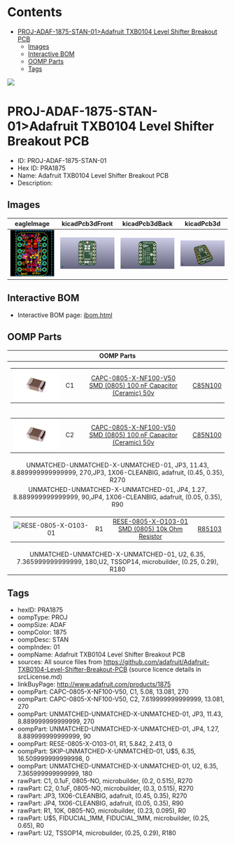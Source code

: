 



Contents
========

* [PROJ-ADAF-1875-STAN-01>Adafruit TXB0104 Level Shifter Breakout PCB](#proj-adaf-1875-stan-01adafruit-txb0104-level-shifter-breakout-pcb)
	* [Images](#images)
	* [Interactive BOM](#interactive-bom)
	* [OOMP Parts](#oomp-parts)
	* [Tags](#tags)
  
![][im]
# PROJ-ADAF-1875-STAN-01>Adafruit TXB0104 Level Shifter Breakout PCB

- ID: PROJ-ADAF-1875-STAN-01
- Hex ID: PRA1875
- Name: Adafruit TXB0104 Level Shifter Breakout PCB
- Description: 

## Images
  
  

|eagleImage|kicadPcb3dFront|kicadPcb3dBack|kicadPcb3d|
| :---: | :---: | :---: | :---: |
|[![eagleImage](eagleImage_140.png)](eagleImage_600.png)|[![kicadPcb3dFront](kicadPcb3dFront_140.png)](kicadPcb3dFront_600.png)|[![kicadPcb3dBack](kicadPcb3dBack_140.png)](kicadPcb3dBack_600.png)|[![kicadPcb3d](kicadPcb3d_140.png)](kicadPcb3d_600.png)|

## Interactive BOM

- Interactive BOM page: [ibom.html](kicad/bom/ibom.html)

## OOMP Parts
  

|OOMP Parts|
| :---: |
|<table><tr><td>![CAPC-0805-X-NF100-V50](https://raw.githubusercontent.com/oomlout/oomlout_OOMP_parts/main/CAPC-0805-X-NF100-V50/image_140.jpg)</td><td> C1</td><td>[CAPC-0805-X-NF100-V50<br>SMD (0805) 100 nF Capacitor (Ceramic) 50v](https://github.com/oomlout/oomlout_OOMP_parts/tree/main/CAPC-0805-X-NF100-V50/)</td><td>[C85N100](https://github.com/oomlout/oomlout_OOMP_parts/tree/main/CAPC-0805-X-NF100-V50/)</td></tr></table>|
|<table><tr><td>![CAPC-0805-X-NF100-V50](https://raw.githubusercontent.com/oomlout/oomlout_OOMP_parts/main/CAPC-0805-X-NF100-V50/image_140.jpg)</td><td> C2</td><td>[CAPC-0805-X-NF100-V50<br>SMD (0805) 100 nF Capacitor (Ceramic) 50v](https://github.com/oomlout/oomlout_OOMP_parts/tree/main/CAPC-0805-X-NF100-V50/)</td><td>[C85N100](https://github.com/oomlout/oomlout_OOMP_parts/tree/main/CAPC-0805-X-NF100-V50/)</td></tr></table>|
|UNMATCHED-UNMATCHED-X-UNMATCHED-01, JP3, 11.43, 8.889999999999999, 270,JP3, 1X06-CLEANBIG, adafruit, (0.45, 0.35), R270|
|UNMATCHED-UNMATCHED-X-UNMATCHED-01, JP4, 1.27, 8.889999999999999, 90,JP4, 1X06-CLEANBIG, adafruit, (0.05, 0.35), R90|
|<table><tr><td>![RESE-0805-X-O103-01](https://raw.githubusercontent.com/oomlout/oomlout_OOMP_parts/main/RESE-0805-X-O103-01/image_140.jpg)</td><td> R1</td><td>[RESE-0805-X-O103-01<br>SMD (0805) 10k Ohm Resistor](https://github.com/oomlout/oomlout_OOMP_parts/tree/main/RESE-0805-X-O103-01/)</td><td>[R85103](https://github.com/oomlout/oomlout_OOMP_parts/tree/main/RESE-0805-X-O103-01/)</td></tr></table>|
|UNMATCHED-UNMATCHED-X-UNMATCHED-01, U2, 6.35, 7.365999999999999, 180,U2, TSSOP14, microbuilder, (0.25, 0.29), R180|

## Tags

- hexID: PRA1875
- oompType: PROJ
- oompSize: ADAF
- oompColor: 1875
- oompDesc: STAN
- oompIndex: 01
- oompName: Adafruit TXB0104 Level Shifter Breakout PCB
- sources: All source files from https://github.com/adafruit/Adafruit-TXB0104-Level-Shifter-Breakout-PCB (source licence details in srcLicense.md)
- linkBuyPage: http://www.adafruit.com/products/1875
- oompPart: CAPC-0805-X-NF100-V50, C1, 5.08, 13.081, 270
- oompPart: CAPC-0805-X-NF100-V50, C2, 7.619999999999999, 13.081, 270
- oompPart: UNMATCHED-UNMATCHED-X-UNMATCHED-01, JP3, 11.43, 8.889999999999999, 270
- oompPart: UNMATCHED-UNMATCHED-X-UNMATCHED-01, JP4, 1.27, 8.889999999999999, 90
- oompPart: RESE-0805-X-O103-01, R1, 5.842, 2.413, 0
- oompPart: SKIP-UNMATCHED-X-UNMATCHED-01, U$5, 6.35, 16.509999999999998, 0
- oompPart: UNMATCHED-UNMATCHED-X-UNMATCHED-01, U2, 6.35, 7.365999999999999, 180
- rawPart: C1, 0.1uF, 0805-NO, microbuilder, (0.2, 0.515), R270
- rawPart: C2, 0.1uF, 0805-NO, microbuilder, (0.3, 0.515), R270
- rawPart: JP3, 1X06-CLEANBIG, adafruit, (0.45, 0.35), R270
- rawPart: JP4, 1X06-CLEANBIG, adafruit, (0.05, 0.35), R90
- rawPart: R1, 10K, 0805-NO, microbuilder, (0.23, 0.095), R0
- rawPart: U$5, FIDUCIAL_1MM, FIDUCIAL_1MM, microbuilder, (0.25, 0.65), R0
- rawPart: U2, TSSOP14, microbuilder, (0.25, 0.29), R180



[im]: kicadPcb3d_450.png

